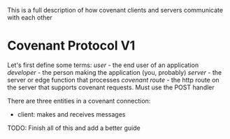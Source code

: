 
This is a full description of how covenant clients and servers communicate with each other

# Covenant Protocol V1

Let's first define some terms:
*user* - the end user of an application
*developer* - the person making the application (you, probably)
*server* - the server or edge function that processes
*covenant route* - the http route on the server that supports covenant requests. Must use the POST handler

There are three entities in a covenant connection:
- client: makes and receives messages

TODO: Finish all of this and add a better guide

